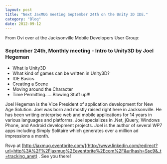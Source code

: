 ```yaml
---
layout: post
title: "Next JaxMUG meeting September 24th on the Unity 3D IDE."
category: "Blog"
date: 2012-09-12
---
```



From Ovi over at the Jacksonville Mobile Developers User Group:

### September 24th, Monthly meeting - Intro to Unity3D by Joel Hegeman

* What is Unity3D   
* What kind of games can be written in Unity3D?   
* IDE Basics   
* Creating a Scene   
* Moving around the Character   
* Time Permitting......Blowing Stuff up!!!   

Joel Hegeman is the Vice President of application development for New Age Solution. Joel was born and mostly raised right here in Jacksonville. He has been writing enterprise web and mobile applications for 14 years in various languages and platforms. Joel specializes in .Net, jQuery, Windows Phone, and Android development projects. Joel is the author of several WP7 apps including Simply Solitaire which generates over a million ad impressions a month.   

Rsvp at [http://jaxmug.eventbrite.com/](http://www.linkedin.com/redirect?url=http%3A%2F%2Fjaxmug%2Eeventbrite%2Ecom%2F&urlhash=Ssc9&_t=tracking_anet) . See you there!